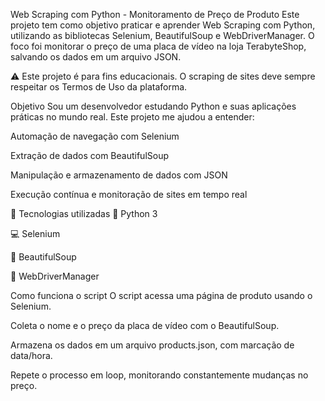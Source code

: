 Web Scraping com Python - Monitoramento de Preço de Produto
Este projeto tem como objetivo praticar e aprender Web Scraping com Python, utilizando as bibliotecas Selenium, BeautifulSoup e WebDriverManager. O foco foi monitorar o preço de uma placa de vídeo na loja TerabyteShop, salvando os dados em um arquivo JSON.

⚠️ Este projeto é para fins educacionais. O scraping de sites deve sempre respeitar os Termos de Uso da plataforma.

Objetivo
Sou um desenvolvedor estudando Python e suas aplicações práticas no mundo real. Este projeto me ajudou a entender:

Automação de navegação com Selenium

Extração de dados com BeautifulSoup

Manipulação e armazenamento de dados com JSON

Execução contínua e monitoração de sites em tempo real

🚀 Tecnologias utilizadas
🐍 Python 3

💻 Selenium

🍲 BeautifulSoup

🔧 WebDriverManager

Como funciona o script
O script acessa uma página de produto usando o Selenium.

Coleta o nome e o preço da placa de vídeo com o BeautifulSoup.

Armazena os dados em um arquivo products.json, com marcação de data/hora.

Repete o processo em loop, monitorando constantemente mudanças no preço.
